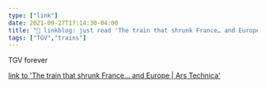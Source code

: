 ```yaml
---
type: ["link"]
date: 2021-09-27T17:14:30-04:00
title: "🔗 linkblog: just read 'The train that shrunk France… and Europe | Ars Technica'"
tags: ["TGV","trains"]
---
```

TGV forever
 
[link to 'The train that shrunk France… and Europe | Ars Technica'](https://arstechnica.com/cars/2021/09/the-train-that-shrunk-france-and-europe/)

